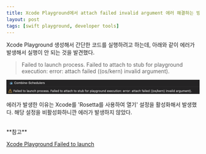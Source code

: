 ```yaml
---
title: Xcode Playground에서 attach failed invalid argument 에러 해결하는 방법
layout: post
tags: [swift playground, developer tools]
---
```


Xcode Playground 생성해서 간단한 코드를 실행하려고 하는데, 아래와 같이 에러가 발생해서 실행이 안 되는 것을 발견했다.

> Failed to launch process. Failed to attach to stub for playground execution: error: attach failed ((os/kern) invalid argument).

![Xcode Playground Error showing "Failed to launch process"](/assets/img/2022/04/04/image1.png)

에러가 발생한 이유는 Xcode를 'Rosetta를 사용하여 열기' 설정을 활성화해서 발생했다. 해당 설정을 비활성화하니깐 에러가 발생하지 않았다.

<br>
**참고**

[Xcode Playground Failed to launch](https://stackoverflow.com/questions/69829731/xcode-playground-failed-to-launch)